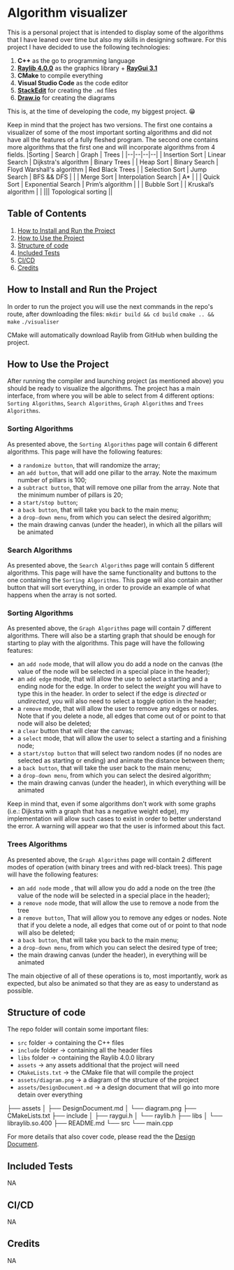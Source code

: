 # Algorithm visualizer 
This is a personal project that is intended to display some of the algorithms that I have leaned over time but also my skills in designing software.
For this project I have decided to use the following technologies:

 1. **C++** as the go to programming language
 2. [**Raylib 4.0.0**](https://github.com/raysan5/raylib/tree/4.0.0) as the graphics library + [**RayGui 3.1**](https://github.com/raysan5/raygui/tree/3.1) 
 3. **CMake** to compile everything
 4. **Visual Studio Code** as the code editor
 5. [**StackEdit**](https://stackedit.io/) for creating the `.md` files
 6. [**Draw.io**](https://www.draw.io/) for creating the diagrams
 
 This is, at the time of developing the code, my biggest project. 😁

Keep in mind that the project has two versions.
The first one contains a visualizer of some of the most important sorting algorithms and did not have all the features of a fully fleshed program.
The second one contains more algorithms that the first one and will incorporate algorithms from 4 fields.
|Sorting | Search | Graph | Trees |
|--|--|--|--|
| Insertion Sort | Linear Search | Dijkstra's algorithm  | Binary Trees |
| Heap Sort | Binary Search | Floyd Warshall's algorithm  | Red Black Trees |
| Selection Sort | Jump Search | BFS && DFS |  |
| Merge Sort | Interpolation Search | A* |  |
| Quick Sort | Exponential Search | Prim’s algorithm |  |
| Bubble Sort |  | Kruskal’s algorithm |  |
||| Topological sorting ||


## Table of Contents

 1. [How to Install and Run the Project](#how-to-install-and-run-the-project)
 2. [How to Use the Project](#how-to-use-the-project)
 3. [Structure of code](#structure-of-code)
 4. [Included Tests](#included-tests)
 5. [CI/CD](#ci/cd)
 6. [Credits](#credits)

## How to Install and Run the Project
In order to run the project you will use the next commands in the repo's route, after downloading the files:
`mkdir build && cd build`
`cmake .. && make`
`./visualiser`

CMake will automatically download Raylib from GitHub when building the project. 

## How to Use the Project

After running the compiler and launching project (as mentioned above) you should be ready to visualize the algorithms.
The project has a main interface, from where you will be able to select from 4 different options: 
`Sorting Algorithms`, `Search Algorithms`, `Graph Algorithms` and `Trees Algorithms`.

### Sorting Algorithms

As presented above, the `Sorting Algorithms` page will contain 6 different algorithms.
This page will have the following features:

 - a `randomize button`, that will randomize the array;
 - an `add button`, that will add one pillar to the array. Note the maximum number of pillars is 100;
 - a `subtract button`, that will remove one pillar from the array. Note that the minimum number of pillars is 20;
 - a `start/stop button`;
 - a `back button`, that will take you back to the main menu;
 - a `drop-down menu`, from which you can select the desired algorithm;
 - the main drawing canvas (under the header), in which all the pillars will be animated

### Search Algorithms

As presented above, the `Search Algorithms` page will contain 5 different algorithms. This page will have the same functionality and buttons to the one containing the `Sorting Algorithms`. This page will also contain another button that will sort everything, in order to provide an example of what happens when the array is not sorted.

### Sorting Algorithms

As presented above, the `Graph Algorithms` page will contain 7 different algorithms. There will also be a starting graph that should be enough for starting to play with the algorithms.
This page will have the following features:

 - an `add node` mode, that will allow you do add a node on the canvas (the value of the node will be selected in a special place in the header);
 - an `add edge` mode, that will allow the use to select a starting and a ending node for the edge. In order to select the *weight* you will have to type this in the header. In order to select if the edge is *directed* or *undirected*, you will also need to select a toggle option in the header;
 - a `remove` mode, that will allow the user to remove any edges or nodes. Note that if you delete a node, all edges that come out of or point to that node will also be deleted;
 - a `clear` button that will clear the canvas;
 - a `select` mode, that will allow the user to select a starting and a finishing node;
 - a `start/stop button` that will select two random nodes (if no nodes are selected as starting or ending) and animate the distance between them;
 - a `back button`, that will take the user back to the main menu;
 - a `drop-down menu`, from which you can select the desired algorithm;
 - the main drawing canvas (under the header), in which everything will be animated

Keep in mind that, even if some algorithms don't work with some graphs (i.e.: Dijkstra with a graph that has a negative weight  edge), my implementation will allow such cases to exist in order to better understand the error. A warning will appear wo that the user is informed about this fact.

### Trees Algorithms

As presented above, the `Graph Algorithms` page will contain 2 different modes of operation (with binary trees and with red-black trees). 
This page will have the following features:

 - an `add node` mode , that will allow you do add a node on the tree (the value of the node will be selected in a special place in the header);
 - a `remove node` mode, that will allow the use to remove a node from the tree  
 - a `remove button`, That will allow you to remove any edges or nodes. Note that if you delete a node, all edges that come out of or point to that node will also be deleted;
 - a `back button`, that will take you back to the main menu;
 - a `drop-down menu`, from which you can select the desired type of tree;
 - the main drawing canvas (under the header), in everything will be animated

The main objective of all of these operations is to, most importantly, work as expected, but also be animated so that they are as easy to understand as possible.

## Structure of code

The repo folder will contain some important files:

 - `src` folder -> containing the C++ files
 - `include` folder -> containing all the header files
 - `libs` folder -> containing the Raylib 4.0.0 library
 - `assets` -> any assets additional that the project will need
 - `CMakeLists.txt` -> the CMake file that will compile the project
 - `assets/diagram.png` -> a diagram of the structure of the project
 - `assets/DesignDocument.md` -> a design document that will go into more detain over everything

├── assets
│   ├── DesignDocument.md
│   └── diagram.png
├── CMakeLists.txt
├── include
│   ├── raygui.h
│   └── raylib.h
├── libs
│   └── libraylib.so.400
├── README.md
└── src
    └── main.cpp

For more details that also cover code, please read the the [Design Document](/assets/DesignDocument.md).


## Included Tests
NA

## CI/CD
NA

## Credits
NA
